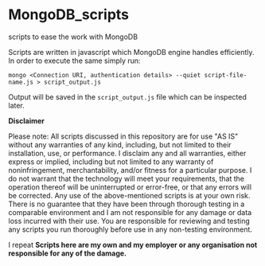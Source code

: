 # MongoDB_scripts
scripts to ease the work with MongoDB

Scripts are written in javascript which MongoDB engine handles efficiently. In order to execute the same simply run:
```
mongo <Connection URI, authentication details> --quiet script-file-name.js > script_output.js
```

Output will be saved in the `script_output.js` file which can be inspected later.


**Disclaimer**

Please note: All scripts discussed in this repository are for use "AS IS" without any warranties of any kind, including, but not limited to their installation, use, or performance. I disclaim any and all warranties, either express or implied, including but not limited to any warranty of noninfringement, merchantability, and/or fitness for a particular purpose. I do not warrant that the technology will meet your requirements, that the operation thereof will be uninterrupted or error-free, or that any errors will be corrected.
Any use of the above-mentioned scripts is at your own risk. There is no guarantee that they have been through thorough testing in a comparable environment and I am not responsible for any damage or data loss incurred with their use.
You are responsible for reviewing and testing any scripts you run thoroughly before use in any non-testing environment.

I repeat **Scripts here are my own and my employer or any organisation not responsible for any of the damage.**
